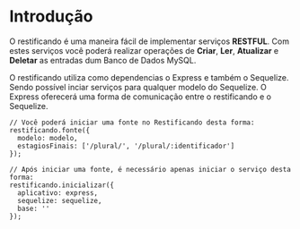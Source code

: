 # Introdução

O restificando é uma maneira fácil de implementar serviços **RESTFUL**. Com estes serviços você poderá realizar operações de **Criar**, **Ler**, **Atualizar** e **Deletar** as entradas dum Banco de Dados MySQL.
 
O restificando utiliza como dependencias o Express e também o Sequelize. Sendo possível inciar serviços para qualquer modelo do Sequelize. O Express oferecerá uma forma de comunicação entre o restificando e o Sequelize. 

    // Você poderá iniciar uma fonte no Restificando desta forma:
    restificando.fonte({
      modelo: modelo,
      estagiosFinais: ['/plural/', '/plural/:identificador']
    });
    
    // Após iniciar uma fonte, é necessário apenas iniciar o serviço desta forma:
    restificando.inicializar({
      aplicativo: express,
      sequelize: sequelize,
      base: ''
    });
